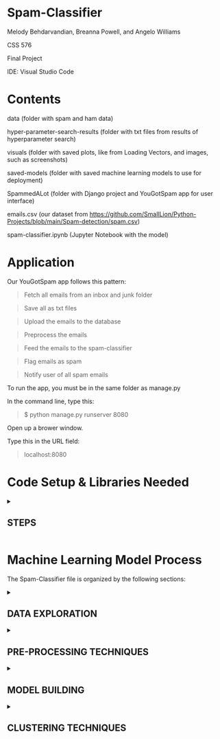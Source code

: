 ﻿# Spam-Classifier

Melody Behdarvandian, Breanna Powell, and Angelo Williams

CSS 576

Final Project

IDE: Visual Studio Code 

# Contents
data (folder with spam and ham data)

hyper-parameter-search-results (folder with txt files from results of hyperparameter search)

visuals (folder with saved plots, like from Loading Vectors, and images, such as screenshots)

saved-models (folder with saved machine learning models to use for deployment)

SpammedALot (folder with Django project and YouGotSpam app for user interface)

emails.csv (our dataset from https://github.com/SmallLion/Python-Projects/blob/main/Spam-detection/spam.csv)

spam-classifier.ipynb (Jupyter Notebook with the model)

# Application
Our YouGotSpam app follows this pattern:

> Fetch all emails from an inbox and junk folder

> Save all as txt files

> Upload the emails to the database

> Preprocess the emails

> Feed the emails to the spam-classifier

> Flag emails as spam

> Notify user of all spam emails

To run the app, you must be in the same folder as manage.py

In the command line, type this:

> $ python manage.py runserver 8080

Open up a brower window.

Type this in the URL field:

> localhost:8080

# Code Setup & Libraries Needed
<details id=1>
<summary><h2>STEPS</h2></summary>
Follow these steps if you have not used Jupyter Notebooks in VS Code before:

https://code.visualstudio.com/docs/languages/python

Open Anaconda Navigator 

> Launch VS Code through Anaconda Navigator

> Terminal > New Terminal

https://docs.anaconda.com/anaconda/user-guide/tasks/tensorflow/

1) Use the commands to create a tensorflow environment:

> $ conda create -n tf tensorflow

> $ conda activate tf

https://code.visualstudio.com/docs/datascience/jupyter-notebooks#_create-or-open-a-jupyter-notebook

2) In the upper right hand corner, switch the kernel from "base" over to "tf(Python 3.10.9)"

This will change the kernel over to tensorflow's kernel.

3) Close this document and reopen it from Anaconda Navigator, but instead of "base" select "tf" from the dropdown menu

If you don't see "tf" in the dropdown menu, try closing Anaconda Navigator and reopening it.

4) Install the following for the project_File.ipynb:

> $ conda install ipykernel

> $ conda install pandas matplotlib scikit-learn seaborn

> $ conda install -c conda-forge tensorflow keras


</details>

# Machine Learning Model Process
The Spam-Classifier file is organized by the following sections:

<details id=2>
<summary><h2>DATA EXPLORATION</h2></summary>
  
Check for NaN or null values

Remove duplicates

Check for Imbalanced Data

Replace labels with 0 for ham and 1 for spam


</details>

<details id=3>
<summary><h2>PRE-PROCESSING TECHNIQUES</h2></summary>

Fix the Data Imbalance

Separate the features (x) from the labels (y)

### Feature Reduction
Apply a count vectorizer to the training data to convert from text to token counts

The count vectorizer will remove stop words from English (like "the" or "a") that have no bearing on spam or ham classification.

It cuts the features down to 40 key words.

### Normalizing the Data
Use MinMaxScaler from SKLearn to normalize the data

Mean Center data

Calculate the proportion of variance explained by each feature

Calculate the cumulative variance

Plot scree plot from PCA

### Feature importance with PCA
Show a bar graph of each word's importance

Print out which words from PCA[0] had the most importance

</details>

<details id=3>
<summary><h2>MODEL BUILDING</h2></summary>

### Split into Train and Test
Split into training and testing data 80% training, 20% testing

### Neural Network
Get the shape of the data

Create a Sequential Keras model

Use Keras Callbacks - Early Stopping

Set Epochs

Hyperparameter Search - Optimize for precision

Compile the model

Fit the model

### Metrics - compared with Testing Set
Evaluate the model against the testing set

### Saving the Model
Save the model as a json

Save the weights as h5 files

### Visual
Show a confusion matrix
</details>

<details id=3>
<summary><h2>CLUSTERING TECHNIQUES</h2></summary>
Hyperparameter Search - Optimize for Inertia

Use DBSCAN

Find the optimal value for epsilon and min_samples for 2 clusters

Look at the metrics
  
</details>
